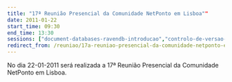 ```yaml
---
title: "17ª Reunião Presencial da Comunidade NetPonto em Lisboa""
date: 2011-01-22
start_time: 09:30
end_time: 13:30
sessions: ["document-databases-ravendb-introducao","controlo-de-versao-distribuido-com-git"]
redirect_from: /reuniao/17a-reuniao-presencial-da-comunidade-netponto-em-lisboa/
---
```

No dia 22-01-2011 será realizada a 17ª Reunião Presencial da Comunidade NetPonto em Lisboa.